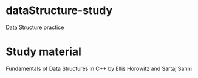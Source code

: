 # dataStructure-study
Data Structure practice

# Study material
Fundamentals of Data Structures in C++ by Ellis Horowitz and Sartaj Sahni

